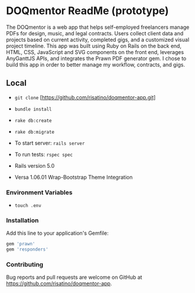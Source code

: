 # DOQmentor ReadMe (prototype)

The DOQmentor is a web app that helps self-employed freelancers manage PDFs for design, music, and legal contracts. Users collect client data and projects based on current activity, completed gigs, and a customized visual project timeline. This app was built using Ruby on Rails on the back end, HTML, CSS, JavaScript and SVG components on the front end, leverages AnyGanttJS APIs, and integrates the Prawn PDF generator gem. I chose to build this app in order to better manage my workflow, contracts, and gigs.

## Local

* ```git clone``` [https://github.com/risatino/doqmentor-app.git]

* ```bundle install```

* ```rake db:create```

* ```rake db:migrate```

* To start server: ```rails server```

* To run tests: ```rspec spec```

* Rails version 5.0

* Versa 1.06.01 Wrap-Bootstrap Theme Integration

### Environment Variables

* ```touch .env```

### Installation

Add this line to your application's Gemfile:

```ruby
gem 'prawn'
gem 'responders'
```
### Contributing

Bug reports and pull requests are welcome on GitHub at https://github.com/risatino/doqmentor-app.

